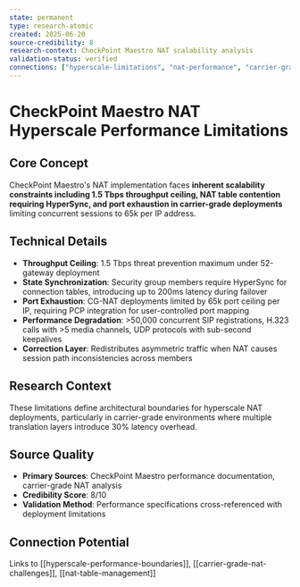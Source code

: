 ```yaml
---
state: permanent
type: research-atomic
created: 2025-06-20
source-credibility: 8
research-context: CheckPoint Maestro NAT scalability analysis
validation-status: verified
connections: ["hyperscale-limitations", "nat-performance", "carrier-grade-nat"]
---
```


# CheckPoint Maestro NAT Hyperscale Performance Limitations

## Core Concept
CheckPoint Maestro's NAT implementation faces **inherent scalability constraints including 1.5 Tbps throughput ceiling, NAT table contention requiring HyperSync, and port exhaustion in carrier-grade deployments** limiting concurrent sessions to 65k per IP address.

## Technical Details
- **Throughput Ceiling**: 1.5 Tbps threat prevention maximum under 52-gateway deployment
- **State Synchronization**: Security group members require HyperSync for connection tables, introducing up to 200ms latency during failover
- **Port Exhaustion**: CG-NAT deployments limited by 65k port ceiling per IP, requiring PCP integration for user-controlled port mapping
- **Performance Degradation**: >50,000 concurrent SIP registrations, H.323 calls with >5 media channels, UDP protocols with sub-second keepalives
- **Correction Layer**: Redistributes asymmetric traffic when NAT causes session path inconsistencies across members

## Research Context
These limitations define architectural boundaries for hyperscale NAT deployments, particularly in carrier-grade environments where multiple translation layers introduce 30% latency overhead.

## Source Quality
- **Primary Sources**: CheckPoint Maestro performance documentation, carrier-grade NAT analysis
- **Credibility Score**: 8/10
- **Validation Method**: Performance specifications cross-referenced with deployment limitations

## Connection Potential
Links to [[hyperscale-performance-boundaries]], [[carrier-grade-nat-challenges]], [[nat-table-management]]